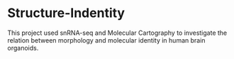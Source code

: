 # Structure-Indentity
This project used snRNA-seq and Molecular Cartography to investigate the relation between morphology and molecular identity in human brain organoids.
